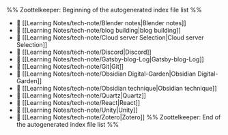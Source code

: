 %% Zoottelkeeper: Beginning of the autogenerated index file list  %%
- 📄 [[Learning Notes/tech-note/Blender notes|Blender notes]]
- 📄 [[Learning Notes/tech-note/blog building|blog building]]
- 📄 [[Learning Notes/tech-note/Cloud server Selection|Cloud server Selection]]
- 📄 [[Learning Notes/tech-note/Discord|Discord]]
- 📄 [[Learning Notes/tech-note/Gatsby-blog-Log|Gatsby-blog-Log]]
- 📄 [[Learning Notes/tech-note/Git|Git]]
- 📄 [[Learning Notes/tech-note/Obsidian Digital-Garden|Obsidian Digital-Garden]]
- 📄 [[Learning Notes/tech-note/Obsidian technique|Obsidian technique]]
- 📄 [[Learning Notes/tech-note/Quartz|Quartz]]
- 📄 [[Learning Notes/tech-note/React|React]]
- 📄 [[Learning Notes/tech-note/Unity|Unity]]
- 📄 [[Learning Notes/tech-note/Zotero|Zotero]]
%% Zoottelkeeper: End of the autogenerated index file list  %%
